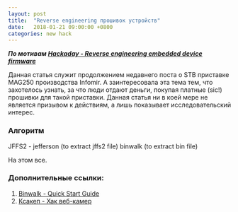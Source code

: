 ```yaml
---
layout: post
title:  "Reverse engineering прошивок устройств"
date:   2018-01-21 09:00:00 +0800
categories: new hack 
---
```


***По мотивам [Hackaday - Reverse engineering embedded device firmware](https://hackaday.com/2011/05/30/reverse-engineering-embedded-device-firmware/)***

Данная статья служит продолжением недавнего поста о STB приставке MAG250 производства Infomir. А заинтересовала эта тема тем, что захотелось узнать, за что люди отдают деньги, покупая платные (sic!) прошивки для такой приставки. Данная статья ни в коей мере не является призывом к действиям, а лишь показывает исследовательский интерес.

### Алгоритм

JFFS2 - jefferson (to extract jffs2 file)
binwalk (to extract bin file)


На этом все.

### Дополнительные ссылки:
1. [Binwalk - Quick Start Guide](https://github.com/ReFirmLabs/binwalk/wiki/Quick-Start-Guide)
2. [Ксакеп - Хак веб-камер](https://xakep.ru/2018/01/23/ipcams-hack/)